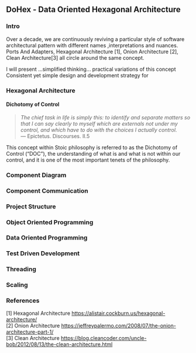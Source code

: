 ## DoHex - Data Oriented Hexagonal Architecture 

### Intro

Over a decade, we are continuously reviving a particular style of software architectural pattern with different names ,interpretations and nuances. Ports And Adapters, Hexagonal Architecture [1], Onion Architecture [2], Clean Architecture[3] all circle around the same concept.  
 
I will present ...simplified thinking... practical variations of this concept
Consistent yet simple design and development strategy for 
 
### Hexagonal Architecture

#### Dichotomy of Control

> *The chief task in life is simply this: to identify and separate matters so that I can say clearly to myself which are externals not under my control, and which have to do with the choices I actually control.*  
> — Epictetus. Discourses. II.5  

This concept within Stoic philosophy is referred to as the Dichotomy of Control (“DOC”), the understanding of what is and what is not within our control, and it is one of the most important tenets of the philosophy. 

### Component Diagram 

### Component Communication

### Project Structure

### Object Oriented Programming

### Data Oriented Programming

### Test Driven Development

### Threading

### Scaling

### References
[1] Hexagonal Architecture https://alistair.cockburn.us/hexagonal-architecture/  
[2] Onion Architecture https://jeffreypalermo.com/2008/07/the-onion-architecture-part-1/  
[3] Clean Architecture https://blog.cleancoder.com/uncle-bob/2012/08/13/the-clean-architecture.html  
<!--stackedit_data:
eyJoaXN0b3J5IjpbNTEwODA4MzQsLTQ0MjczNDQ3NiwtMTAxNT
Y5OTQ5NSw4NDkyMDc0MTksLTE0MjQ2MTI4OTgsMjExMDcxNzgz
NCw2NjY3NDM5NDgsMzM3MTM5NDc1LDUxNjU4Mzk4MiwtMTg3NT
M3ODk3MCw3MzU3NjU3MzQsLTE1MzYxMDU4ODIsMTA3NjM5MDQ5
OSwtMTAxMDQ0MjE1OSw2ODkxOTI3MjQsLTg1MjA5NTMwNCw3MD
k5ODYyMjYsMzI2NDE4MTEsLTcyODg1MzEwMSwtMzgwMTQyODUx
XX0=
-->